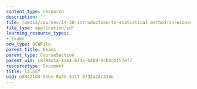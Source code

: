 ```yaml
---
content_type: resource
description: ''
file: /media/courses/14-30-introduction-to-statistical-method-in-economics-spring-2006/e89421d451be0a3d51170732a28c314e_l4.pdf
file_type: application/pdf
learning_resource_types:
- Exams
ocw_type: OCWFile
parent_title: Exams
parent_type: CourseSection
parent_uid: c8394d1a-1cb1-b74a-b4b9-8cb2c6f57ef7
resourcetype: Document
title: l4.pdf
uid: e89421d4-51be-0a3d-5117-0732a28c314e
---
```

